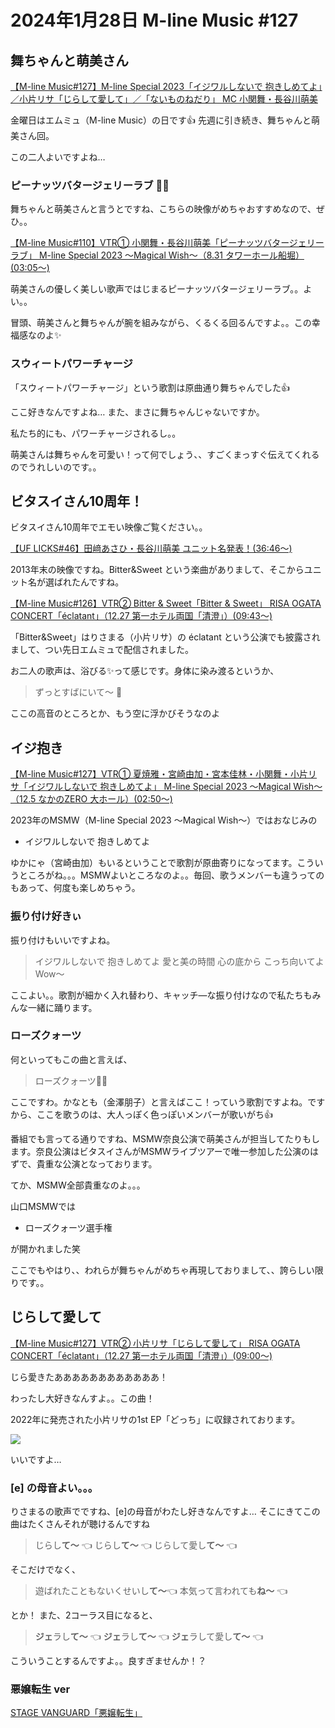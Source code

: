 # 2024年1月28日 M-line Music #127

## 舞ちゃんと萌美さん

[<i class="fa-lg fa-brands fa-youtube"></i>【M-line Music#127】M-line Special 2023「イジワルしないで 抱きしめてよ」／小片リサ「じらして愛して」／「ないものねだり」 MC 小関舞・長谷川萌美](https://www.youtube.com/watch?v=W9kGuqorezA)

金曜日はエムミュ（M-line Music）の日です👍 先週に引き続き、舞ちゃんと萌美さん回。

この二人よいですよね…

### ピーナッツバタージェリーラブ 🥜🍓

舞ちゃんと萌美さんと言うとですね、こちらの映像がめちゃおすすめなので、ぜひ。。

[<i class="fa-lg fa-brands fa-youtube"></i>【M-line Music#110】VTR① 小関舞・長谷川萌美「ピーナッツバタージェリーラブ」 M-line Special 2023 ～Magical Wish～（8.31 タワーホール船堀）(03:05～) ](https://www.youtube.com/watch?v=2JQfW2Yt4eo&t=3m5s)

萌美さんの優しく美しい歌声ではじまるピーナッツバタージェリーラブ。。よい。。

冒頭、萌美さんと舞ちゃんが腕を組みながら、くるくる回るんですよ。。この幸福感なのよ✨

### スウィートパワーチャージ

「スウィートパワーチャージ」という歌割は原曲通り舞ちゃんでした👍

ここ好きなんですよね… また、まさに舞ちゃんじゃないですか。

私たち的にも、パワーチャージされるし。。

萌美さんは舞ちゃんを可愛い！って何でしょう、、すごくまっすぐ伝えてくれるのでうれしいのです。。

## ビタスイさん10周年！

ビタスイさん10周年でエモい映像ご覧ください。。

[<i class="fa-lg fa-brands fa-youtube"></i>【UF LICKS#46】田﨑あさひ・長谷川萌美 ユニット名発表！(36:46～)]( https://www.youtube.com/watch?v=SL-2niJ8FaI&t=36m46s)

2013年末の映像ですね。Bitter&Sweet という楽曲がありまして、そこからユニット名が選ばれたんですね。

[<i class="fa-lg fa-brands fa-youtube"></i>【M-line Music#126】VTR② Bitter & Sweet「Bitter & Sweet」 RISA OGATA CONCERT「éclatant」（12.27 第一ホテル両国「清澄」）(09:43～)](https://www.youtube.com/watch?v=VdqWrgrrdYc&t=9m43s)

「Bitter&Sweet」はりさまる（小片リサ）の éclatant という公演でも披露されまして、つい先日エムミュで配信されました。

お二人の歌声は、浴びる✨って感じです。身体に染み渡るというか、

> ずっとすばにいて～ 🎵

ここの高音のところとか、もう空に浮かびそうなのよ

## イジ抱き

[<i class="fa-lg fa-brands fa-youtube"></i>【M-line Music#127】VTR① 夏焼雅・宮崎由加・宮本佳林・小関舞・小片リサ「イジワルしないで 抱きしめてよ」 M-line Special 2023 ～Magical Wish～（12.5 なかのZERO 大ホール）(02:50～) ](https://www.youtube.com/watch?v=W9kGuqorezA&t=2m50s)

2023年のMSMW（M-line Special 2023 ～Magical Wish～）ではおなじみの

* イジワルしないで 抱きしめてよ

ゆかにゃ（宮崎由加）もいるということで歌割が原曲寄りになってます。こういうところがね。。。MSMWよいところなのよ。。毎回、歌うメンバーも違うってのもあって、何度も楽しめちゃう。

### 振り付け好きぃ

振り付けもいいですよね。

> イジワルしないで 抱きしめてよ 愛と美の時間 心の底から こっち向いてよ Wow～

ここよい。。歌割が細かく入れ替わり、キャッチ―な振り付けなので私たちもみんな一緒に踊ります。

### ローズクォーツ

何といってもこの曲と言えば、

> ローズクォーツ🌹💎 

ここですわ。かなとも（金澤朋子）と言えばここ！っていう歌割ですよね。ですから、ここを歌うのは、大人っぽく色っぽいメンバーが歌いがち👍

番組でも言ってる通りですね、MSMW奈良公演で萌美さんが担当してたりもします。奈良公演はビタスイさんがMSMWライブツアーで唯一参加した公演のはずで、貴重な公演となっております。


てか、MSMW全部貴重なのよ。。。

山口MSMWでは

* ローズクォーツ選手権

が開かれました笑

ここでもやはり、、われらが舞ちゃんがめちゃ再現しておりまして、、誇らしい限りです。。

## じらして愛して

[<i class="fa-lg fa-brands fa-youtube"></i>【M-line Music#127】VTR② 小片リサ「じらして愛して」 RISA OGATA CONCERT「éclatant」（12.27 第一ホテル両国「清澄」）(09:00～) ](https://www.youtube.com/watch?v=W9kGuqorezA&t=9m0s)

じら愛きたああああああああああああ！

わったし大好きなんすよ。。この曲！

2022年に発売された小片リサの1st EP「どっち」に収録されております。

![](https://up-front-works-sp.com/mlinemusic/assets/images/release/EPCE-7707.jpg)

いいですよ… 

### [e] の母音よい。。。

りさまるの歌声でですね、[e]の母音がわたし好きなんですよ… そこにきてこの曲はたくさんそれが聴けるんですね

> じらし**て～** 👈 じらし**て～** 👈 じらして愛し**て～** 👈

そこだけでなく、

> 遊ばれたこともないくせいし**て～**👈 本気って言われても**ね～** 👈

とか！ また、2コーラス目になると、

> **ジェ**ラし**て～** 👈 **ジェ**ラし**て～** 👈 **ジェ**ラして愛し**て～** 👈

こういうことするんですよ。。良すぎませんか！？

### 悪嬢転生 ver

[<i class="fa-lg fa-brands fa-amazon"></i> STAGE VANGUARD「悪嬢転生」](https://www.amazon.co.jp/dp/B0BK8S7MZH)